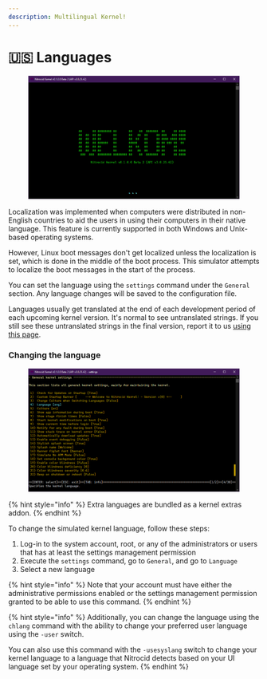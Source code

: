 ```yaml
---
description: Multilingual Kernel!
---
```


# 🇺🇸 Languages

<figure><img src="../../.gitbook/assets/image (30).png" alt=""><figcaption></figcaption></figure>

Localization was implemented when computers were distributed in non-English countries to aid the users in using their computers in their native language. This feature is currently supported in both Windows and Unix-based operating systems.

However, Linux boot messages don't get localized unless the localization is set, which is done in the middle of the boot process. This simulator attempts to localize the boot messages in the start of the process.

You can set the language using the `settings` command under the `General` section. Any language changes will be saved to the configuration file.

Languages usually get translated at the end of each development period of each upcoming kernel version. It's normal to see untranslated strings. If you still see these untranslated strings in the final version, report it to us [using this page](https://github.com/Aptivi/Kernel-Simulator/issues/new).

### Changing the language

<figure><img src="../../.gitbook/assets/image (29).png" alt=""><figcaption></figcaption></figure>

{% hint style="info" %}
Extra languages are bundled as a kernel extras addon.
{% endhint %}

To change the simulated kernel language, follow these steps:

1. Log-in to the system account, root, or any of the administrators or users that has at least the settings management permission
2. Execute the `settings` command, go to `General`, and go to `Language`
3. Select a new language

{% hint style="info" %}
Note that your account must have either the administrative permissions enabled or the settings management permission granted to be able to use this command.
{% endhint %}

{% hint style="info" %}
Additionally, you can change the language using the `chlang` command with the ability to change your preferred user language using the `-user` switch.

You can also use this command with the `-usesyslang` switch to change your kernel language to a language that Nitrocid detects based on your UI language set by your operating system.
{% endhint %}
